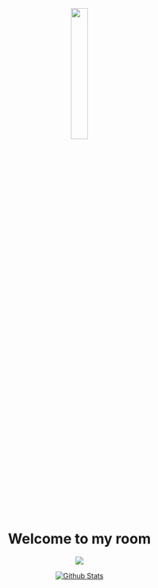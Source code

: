 <html lang="en">
<head>
    <meta charset="UTF-8">
    <meta name="viewport" content="width=device-width, initial-scale=1.0">
</head>
<body>
<div id="header" align="center">
  <img src="https://i.gifer.com/BjPj.gif" width="26%" />
</div>
<div class="header" align="center">
    <h1>Welcome to my room</h1>
    
</div>
<div>
    <p align="center">
  <a href="https://skillicons.dev">
    <img src="https://skillicons.dev/icons?i=git,docker,py,arch,apple,dart,flutter,js,raspberrypi" />
  </a>
</p>
</div>
</body>
<div align="center">
    <a href=""https://github-readme-stats.vercel.app>
        <img src="https://github-readme-stats.vercel.app/api?username=bitrockz&show_icons=true&theme=transparent" alt="Github Stats">    
    </a>
</div>
</html>
